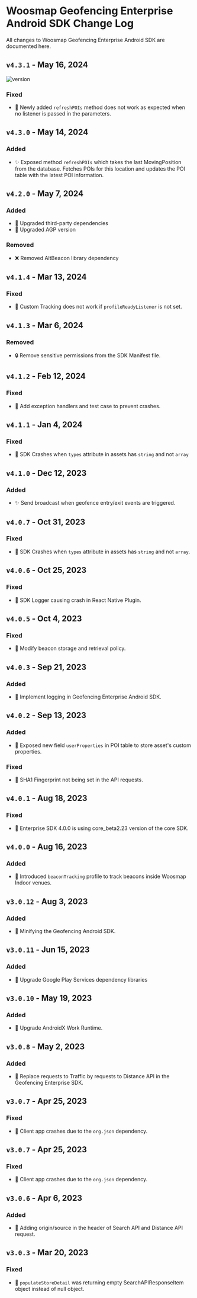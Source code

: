# Woosmap Geofencing Enterprise Android SDK Change Log

All changes to Woosmap Geofencing Enterprise Android SDK are documented here.


## `v4.3.1` - May 16, 2024 
![version](https://img.shields.io/badge/version-latest-brightgreen)

### Fixed
- 🐛 Newly added `refreshPOIs` method does not work as expected when no listener is passed in the parameters.


## `v4.3.0` - May 14, 2024
### Added
- ✨ Exposed method `refreshPOIs` which takes the last MovingPosition from the database. Fetches POIs for this location and updates the POI table with the latest POI information.


## `v4.2.0` - May 7, 2024
### Added
- 🚀 Upgraded third-party dependencies
- 🚀 Upgraded AGP version

### Removed
- ❌ Removed AltBeacon library dependency


## `v4.1.4` - Mar 13, 2024
### Fixed
- 🐛 Custom Tracking does not work if `profileReadyListener` is not set.


## `v4.1.3` - Mar 6, 2024
### Removed
- 🔒 Remove sensitive permissions from the SDK Manifest file.


## `v4.1.2` - Feb 12, 2024
### Fixed
- 🐛 Add exception handlers and test case to prevent crashes.


## `v4.1.1` - Jan 4, 2024
### Fixed
- 🐛 SDK Crashes when `types` attribute in assets has `string` and not `array`


## `v4.1.0` - Dec 12, 2023
### Added
- ✨ Send broadcast when geofence entry/exit events are triggered.


## `v4.0.7` - Oct 31, 2023
### Fixed
- 🐛 SDK Crashes when `types` attribute in assets has `string` and not `array`.


## `v4.0.6` - Oct 25, 2023
### Fixed
- 🐛 SDK Logger causing crash in React Native Plugin.


## `v4.0.5` - Oct 4, 2023
### Fixed
- 🐛 Modify beacon storage and retrieval policy.


## `v4.0.3` - Sep 21, 2023
### Added
- 🚀 Implement logging in Geofencing Enterprise Android SDK.


## `v4.0.2` - Sep 13, 2023
### Added
- 🚀 Exposed new field `userProperties` in POI table to store asset's custom properties.

### Fixed
- 🐛 SHA1 Fingerprint not being set in the API requests.


## `v4.0.1` - Aug 18, 2023
### Fixed
- 🐛 Enterprise SDK 4.0.0 is using core_beta2.23 version of the core SDK.


## `v4.0.0` - Aug 16, 2023
### Added
- 🎉 Introduced `beaconTracking` profile to track beacons inside Woosmap Indoor venues.


## `v3.0.12` - Aug 3, 2023
### Added
- 🚀 Minifying the Geofencing Android SDK.


## `v3.0.11` - Jun 15, 2023
### Added
- 🚀 Upgrade Google Play Services dependency libraries


## `v3.0.10` - May 19, 2023
### Added
- 🚀 Upgrade AndroidX Work Runtime.


## `v3.0.8` - May 2, 2023
### Added
- 🚀 Replace requests to Traffic by requests to Distance API in the Geofencing Enterprise SDK.


## `v3.0.7` - Apr 25, 2023
### Fixed
- 🐛 Client app crashes due to the `org.json` dependency.


## `v3.0.7` - Apr 25, 2023
### Fixed
- 🐛 Client app crashes due to the `org.json` dependency.


## `v3.0.6` - Apr 6, 2023
### Added
- 🚀 Adding origin/source in the header of Search API and Distance API request.


## `v3.0.3` - Mar 20, 2023
### Fixed
- 🐛 `populateStoreDetail` was returning empty SearchAPIResponseItem object instead of null object.


<!-- 
## [1.0.1] - 2024-05-21 
![version](https://img.shields.io/badge/version-latest-brightgreen)
### Fixed
- 🐛 Fixed a minor display issue on the settings page.
- 🛠️ Corrected typos in the help documentation.

## [1.0.0] - 2024-05-20
### Added
- 🎉 Initial release of the application.
- 👤 User registration and login functionality.
- 📊 Basic dashboard with key metrics.
- 🔧 Profile management features.
 -->

<!-- 

🎉 Major release

🚀 Minor release

🐛 Patch release

✨ Added features

🛠️ Bug fixes

🔒 Security updates

⚠️ Deprecated features

❌ Removed features
 -->
